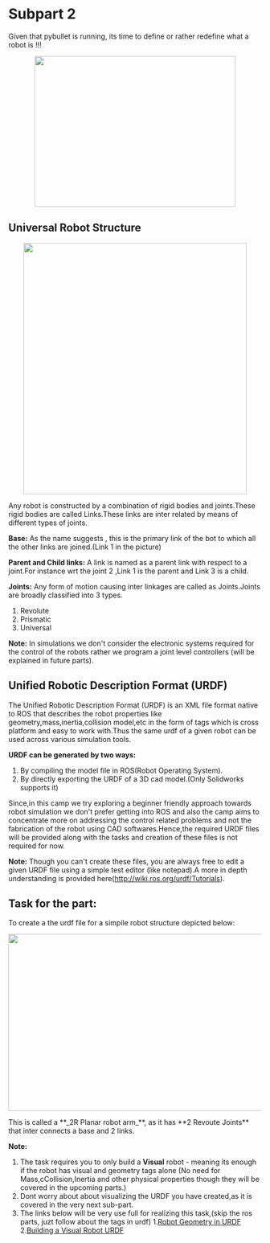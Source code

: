 # Subpart 2

Given that pybullet is running, its time to define or rather redefine what a robot is !!!
<p align="center">
   <img width="400" height="300" src="https://github.com/NiranthS/Pybullet-Camp/blob/master/Part1/Subpart%202/redefine.gif">
</p>

## Universal Robot Structure
<p align="center">
   <img width="444" height="500" src="https://github.com/NiranthS/Pybullet-Camp/blob/master/Part1/Subpart%202/robo.png">
</p>


Any robot is constructed by a combination of rigid bodies and joints.These rigid bodies are called Links.These links are inter related by means of different types of joints.

**Base:**
	As the name suggests , this is the primary link of the bot to which all the other links are joined.(Link 1 in the picture)

**Parent and Child links:**
          A link is named as a parent link with respect to a joint.For instance  wrt the joint 2 ,Link 1 is the parent and Link 3 is a child.

**Joints:**
	Any form of motion causing inter linkages are called as Joints.Joints are broadly classified into 3 types.
1. Revolute
2. Prismatic
3. Universal

**Note:** In simulations we don't consider the electronic systems required for the control of the robots rather we program a joint level controllers (will be explained in future parts).

## Unified Robotic Description Format (URDF)

   The Unified Robotic Description Format (URDF) is an XML file format native to ROS that describes the robot properties like geometry,mass,inertia,collision model,etc in the form of tags which is cross platform and easy to work with.Thus the same urdf of a given robot can be used across various simulation tools.

**URDF can be generated by two ways:**
1. By compiling the model  file in ROS(Robot Operating System).
2. By directly exporting the URDF of a 3D cad model.(Only Solidworks supports it)

Since,in this camp we try exploring a beginner friendly approach towards robot simulation we don't prefer getting into ROS and also the camp aims to concentrate more on addressing the control related problems and not the fabrication of the robot using CAD softwares.Hence,the required URDF files will be provided along with the tasks and creation of these files is not required for now.

**Note:** Though you can't create these files, you are always free to edit a given URDF file using a simple test editor (like notepad).A more in depth understanding is provided here(http://wiki.ros.org/urdf/Tutorials).

## Task for the part:
To create a the urdf file for a simpile robot structure depicted below:
<p align="center">
   <img width="590" height="352" src="https://github.com/NiranthS/Pybullet-Camp/blob/master/Part1/Subpart%202/2r_arm.png">
</p>
This is called a **_2R Planar robot arm_**, as it has **2 Revoute Joints** that inter connects a base and 2 links.

**Note:**
1. The task requires you to only build a **Visual** robot - meaning its enough if the robot has visual and geometry tags  alone (No need for Mass,cCollision,Inertia and other physical properties though they will be covered in the upcoming parts.)
2. Dont worry about about visualizing the URDF you have created,as it is covered in the very next sub-part.
3. The links below will be very use full for realizing this task,(skip the ros parts, juzt follow about the tags in urdf)
	1.[Robot Geometry in URDF](http://wiki.ros.org/urdf/Tutorials/Create%20your%20own%20urdf%20file)
	2.[Building a Visual Robot URDF](http://wiki.ros.org/urdf/Tutorials/Building%20a%20Visual%20Robot%20Model%20with%20URDF%20from%20Scratch)


